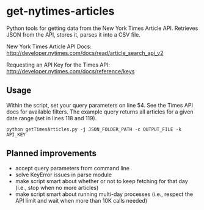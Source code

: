 get-nytimes-articles
====================

Python tools for getting data from the New York Times Article API. Retrieves JSON from the API, stores it, parses it into a CSV file.

New York Times Article API Docs: http://developer.nytimes.com/docs/read/article_search_api_v2

Requesting an API Key for the Times API: http://developer.nytimes.com/docs/reference/keys

## Usage
Within the script, set your query parameters on line 54. See the Times API docs for available filters. The example query returns all articles for a given date range (set in lines 118 and 119).

```python getTimesArticles.py -j JSON_FOLDER_PATH -c OUTPUT_FILE -k API_KEY```

## Planned improvements
- accept query parameters from command line
- solve KeyError issues in parse module
- make script smart about whether or not to keep fetching for that day (i.e., stop when no more articles)
- make script smart about running multi-day processes (i.e., respect the API limit and wait when more than 10K calls needed)
